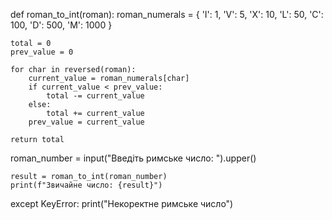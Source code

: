 def roman_to_int(roman):
    roman_numerals = {
        'I': 1, 'V': 5, 'X': 10, 'L': 50,
        'C': 100, 'D': 500, 'M': 1000
    }
    
    total = 0
    prev_value = 0

    for char in reversed(roman):
        current_value = roman_numerals[char]
        if current_value < prev_value:
            total -= current_value
        else:
            total += current_value
        prev_value = current_value

    return total
    
roman_number = input("Введіть римське число: ").upper()

    result = roman_to_int(roman_number)
    print(f"Звичайне число: {result}")
except KeyError:
    print("Некоректне римське число")

